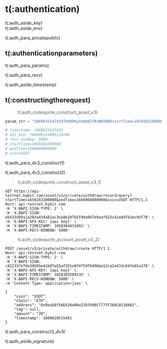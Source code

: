 # t(:authentication)
<aside class="notice">
t(:auth_aside_key)
</aside>

<aside class="notice">
t(:auth_aside_env)
</aside>

t(:auth_para_privatepublic)

## t(:authenticationparameters)

t(:auth_para_params)

t(:auth_para_recv)

<aside class="warning">
t(:auth_aside_timestamp)
</aside>

## t(:constructingtherequest)
> t(:auth_codequote_construct_asset_v3)

```python
param_str = "1660633147433T0d98KyVamQ62YBzN85000startTime=1659283200000&endTime=1660060800000&coin=USDT"

# timestamp: 1660633147433
# api_key: T0d98KyVamQ62YBzN8
# recv_window: 5000
# startTime=1659283200000
# endTime=1660060800000
# coin=USDT
```

t(:auth_para_dv3_construct1)
<div></div>

t(:auth_para_dv3_construct2)
> t(:auth_codequote_construct_asset_v3_1)

```http
GET https://api-testnet.bybit.com/asset/v3/private/withdraw/record/query?startTime=1659283200000&endTime=1660060800000&coin=USDT HTTP/1.1
Host: api-testnet.bybit.com
-H 'X-BAPI-SIGN-TYPE: 2' \
-H 'X-BAPI-SIGN: eb431d99a1a203a434a82ac3ea8e107b5f94a967e9aaf922c41e84fb3ec9df78' \
-H 'X-BAPI-API-KEY: {api key}' \
-H 'X-BAPI-TIMESTAMP: 1658384431891' \
-H 'X-BAPI-RECV-WINDOW: 5000'
```

> t(:auth_codequote_account_asset_v3_2)

```http
POST /asset/v3/private/withdraw/create HTTP/1.1
Host: api-testnet.bybit.com
-H 'X-BAPI-SIGN-TYPE: 2' \
-H 'X-BAPI-SIGN: c822337e76e30505e41b87a55af291e074f59f9496ba12ca2a57dc04fe65a178' \
-H 'X-BAPI-API-KEY: {api key}' \
-H 'X-BAPI-TIMESTAMP: 1658385589135' \
-H 'X-BAPI-RECV-WINDOW: 5000' \
-H 'Content-Type: application/json' \

{
    "coin": "USDT",
    "chain": "ETH",
    "address": "0x9ba58f56E420a00a23D3508Cf77fF268C8510A01",
    "tag": null,
    "amount": "20",
    "timestamp": 1660620515481
}
```
t(:auth_para_construct3_dv3)

<aside class="notice">
t(:auth_aside_signature)
</aside>
